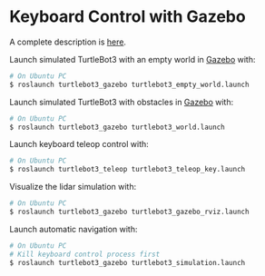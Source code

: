 # Keyboard Control with Gazebo 

A complete description is [here](http://turtlebot3.robotis.com/en/latest/simulation.html).

Launch simulated TurtleBot3 with an empty world in [Gazebo](http://gazebosim.org) with: 
```bash
# On Ubuntu PC
$ roslaunch turtlebot3_gazebo turtlebot3_empty_world.launch
```

Launch simulated TurtleBot3 with obstacles in [Gazebo](http://gazebosim.org) with: 
```bash
# On Ubuntu PC
$ roslaunch turtlebot3_gazebo turtlebot3_world.launch
```

Launch keyboard teleop control with: 
```bash
# On Ubuntu PC
$ roslaunch turtlebot3_teleop turtlebot3_teleop_key.launch
```

Visualize the lidar simulation with: 
```bash
# On Ubuntu PC
$ roslaunch turtlebot3_gazebo turtlebot3_gazebo_rviz.launch
``` 

Launch automatic navigation with:
```bash
# On Ubuntu PC
# Kill keyboard control process first
$ roslaunch turtlebot3_gazebo turtlebot3_simulation.launch
```


